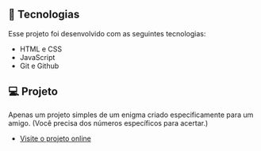 
## 🚀 Tecnologias

Esse projeto foi desenvolvido com as seguintes tecnologias:

- HTML e CSS
- JavaScript
- Git e Github

## 💻 Projeto

Apenas um projeto simples de um enigma criado especificamente para um amigo. (Você precisa dos números específicos para acertar.)

- [Visite o projeto online](https://moreno-dot.github.io/Enigma-Final-DS3-Para-Amigo-/)
